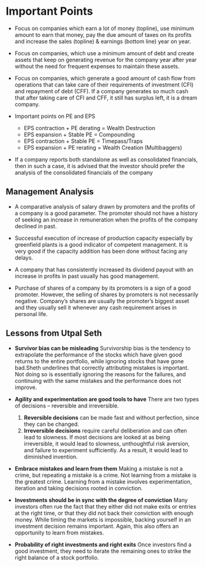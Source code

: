# Important Points


- Focus on companies which earn a lot of money (topline), use minimum amount to earn that money, pay the due amount of 
taxes on its profits and increase the sales (topline) & earnings (bottom line) year on year.

- Focus on companies, which use a minimum amount of debt and create assets that keep on generating revenue for the 
company year after year without the need for frequent expenses to maintain these assets.

- Focus on companies, which generate a good amount of cash flow from operations that can take care of their 
requirements of investment (CFI) and repayment of debt (CFF). If a company generates so much cash that after taking 
care of CFI and CFF, it still has surplus left, it is a dream company.


- Important points on PE and EPS
  - EPS contraction + PE derating = Wealth Destruction 
  - EPS expansion + Stable PE = Compounding 
  - EPS contraction + Stable PE = Timepass/Traps 
  - EPS expansion + PE rerating = Wealth Creation (Multibaggers)


- If a company reports both standalone as well as consolidated financials, then in such a case, it is advised that the 
investor should prefer the analysis of the consolidated financials of the company


## Management Analysis

- A comparative analysis of salary drawn by promoters and the profits of a company is a good parameter. The promoter 
should not have a history of seeking an increase in remuneration when the profits of the company declined in past.

- Successful execution of increase of production capacity especially by greenfield plants is a good indicator of 
competent management. It is very good if the capacity addition has been done without facing any delays.

- A company that has consistently increased its dividend payout with an increase in profits in past usually has good management.

- Purchase of shares of a company by its promoters is a sign of a good promoter. However, the selling of shares by 
promoters is not necessarily negative. Company’s shares are usually the promoter’s biggest asset and they usually sell 
it whenever any cash requirement arises in personal life.

## Lessons from Utpal Seth

- **Survivor bias can be misleading**
Survivorship bias is the tendency to extrapolate the performance of the stocks which have given good returns to the 
entire portfolio, while ignoring stocks that have gone bad.Sheth underlines that correctly attributing mistakes is 
important. Not doing so is essentially ignoring the reasons for the failures, and continuing with the same mistakes 
and the performance does not improve.

- **Agility and experimentation are good tools to have**
There are two types of decisions – reversible and irreversible.
  1. **Reversible decisions** can be made fast and without perfection, since they can be changed.
  2. **Irreversible decisions** require careful deliberation and can often lead to slowness.
If most decisions are looked at as being irreversible, it would lead to slowness, unthoughtful risk aversion, and 
failure to experiment sufficiently. As a result, it would lead to diminished invention.

- **Embrace mistakes and learn from them**
Making a mistake is not a crime, but repeating a mistake is a crime. Not learning from a mistake is the greatest crime. 
Learning from a mistake involves experimentation, iteration and taking decisions rooted in conviction.

- **Investments should be in sync with the degree of conviction**
Many investors often rue the fact that they either did not make exits or entries at the right time, or that they did 
not back their conviction with enough money. While timing the markets is impossible, backing yourself in an investment 
decision remains important. Again, this also offers an opportunity to learn from mistakes.

- **Probability of right investments and right exits**
Once investors find a good investment, they need to iterate the remaining ones to strike the right balance of a stock 
portfolio.